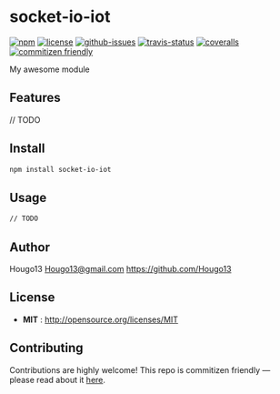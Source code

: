 # socket-io-iot

[![npm](https://img.shields.io/npm/v/socket-io-iot.svg)](https://www.npmjs.com/package/socket-io-iot)
[![license](https://img.shields.io/npm/l/socket-io-iot.svg)](http://opensource.org/licenses/MIT)
[![github-issues](https://img.shields.io/github/issues/Hougo13/socket-io-iot.svg)](https://github.com/Hougo13/socket-io-iot/issues)
[![travis-status](https://img.shields.io/travis/Hougo13/socket-io-iot.svg)](https://travis-ci.org/Hougo13/socket-io-iot)
[![coveralls](https://img.shields.io/coveralls/Hougo13/socket-io-iot.svg)](https://coveralls.io/github/Hougo13/socket-io-iot)
[![commitizen friendly](https://img.shields.io/badge/commitizen-friendly-brightgreen.svg)](http://commitizen.github.io/cz-cli/)

My awesome module


## Features
// TODO

## Install

```sh
npm install socket-io-iot
```

## Usage

```sh
// TODO
```

## Author

Hougo13 Hougo13@gmail.com https://github.com/Hougo13

## License

- **MIT** : http://opensource.org/licenses/MIT

## Contributing

Contributions are highly welcome! This repo is commitizen friendly — please read about it [here](http://commitizen.github.io/cz-cli/).
